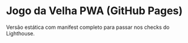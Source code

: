 # Jogo da Velha PWA (GitHub Pages)

Versão estática com manifest completo para passar nos checks do Lighthouse.
